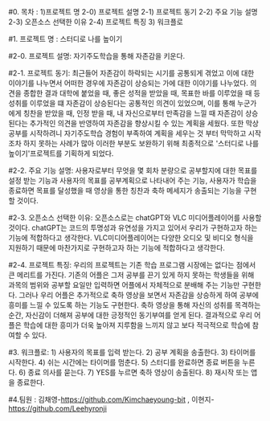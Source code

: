 #0. 목차 : 1)프로젝트 명 2-0) 프로젝트 설명 2-1) 프로젝트 동기 2-2) 주요 기능 설명 2-3) 오픈소스 선택한 이유 2-4) 프로젝트 특징 3) 워크플로

#1. 프로젝트 명 : 스터디로 나를 높이기

#2-0. 프로젝트 설명: 자기주도학습을 통해 자존감을 키운다.

#2-1. 프로젝트 동기: 최근들어 자존감이 하락되는 시기를 공통되게 겪었고 이에 대한 이야기를 나누면서 어떠한 경우에 자존감이 상승되는 가에 대한 이야기를 나누었다. 의견을 종합한 결과 대학에 붙었을 때, 좋은 성적을 받았을 때, 목표한 바를 이루었을 때 등 성취를 이루었을 떄 자존감이 상승된다는 공통적인 의견이 있었으며, 이를 통해 누군가에게 칭찬을 받았을 때, 인정 받을 때, 내 자신으로부터 만족감을 느낄 때  자존감이 상승된다는 추가적인 의견을 반영하여 자존감을 향상시킬 수 있는 계획을 세웠다. 또한 막상 공부를 시작하려니 자기주도학습 경험이 부족하여 계획을 세우는 것 부터 막막하고 시작조차 하지 못하는 사례가 많아 이러한 부분도 보완하기 위해 최종적으로 '스터디로 나를 높이기'프로젝트를 기획하게 되었다.


#2-2. 주요 기능 설명: 사용자로부터 무엇을 몇 회차 분량으로 공부할지에 대한 목표를 설정 받는 기능과 사용자의 목표를 공부계획으로 나타내어 주는 기능, 사용자가 학습을 종료하면 목표를 달성했을 때 영상을 통한 칭찬과 축하 메세지가 송출되는 기능을 구현할 것이다.


#2-3. 오픈소스 선택한 이유: 오픈소스로는 chatGPT와 VLC 미디어플레이어를 사용할 것이다.
chatGPT는 코드의 투명성과 유연성을 가지고 있어서 우리가 구현하고자 하는 기능에 적합하다고 생각한다. VLC미디어플레이어는 다양한 오디오 및 비디오 형식을 지원하기 때문에 마찬가지로 구현하고자 하는 기능에 적합하다고 생각한다.

#2-4. 프로젝트 특징:
우리의 프로젝트는 기존 학습 프로그램 시장에는 없다는 점에서 큰 메리트를 가진다. 기존의 어플은 그저 공부를 끈기 있게 하지 못하는 학생들을 위해 과목의 범위와 공부할 요일만 입력하면 어플에서 자체적으로 분배해 주는 기능만 구현한다. 그러나 우리 어플은 추가적으로 축하 영상을 보면서 자존감을 상승하게 하여 공부에 흥미를 느낄 수 있도록 하는 기능도 구현한다. 축하 영상을 통해 자신의 성취를 목격하는 순간, 자신감이 더해져 공부에 대한 긍정적인 동기부여를 얻게 된다. 결과적으로 우리 어플은 학습에 대한 흥미가 더욱 높아져 지루함을 느끼지 않고 보다 적극적으로 학습에 참여할 수 있다. 


#3. 워크플로: 1) 사용자의 목표를 입력 받는다. 2) 공부 계획을 송출한다. 3) 타이머를 시작한다. 4) 쉬는 시간에는 타이머를 멈춘다. 5) 스터디를 완료하면 종료 버튼을 누른다. 6) 종료 의사를 묻는다. 7) YES를 누르면 축하 영상이 송출된다. 8) 재시작 또는 앱을 종료한다. 

#4.팀원 : 김채영-https://github.com/Kimchaeyoung-bit , 이현지-https://github.com/Leehyronji
